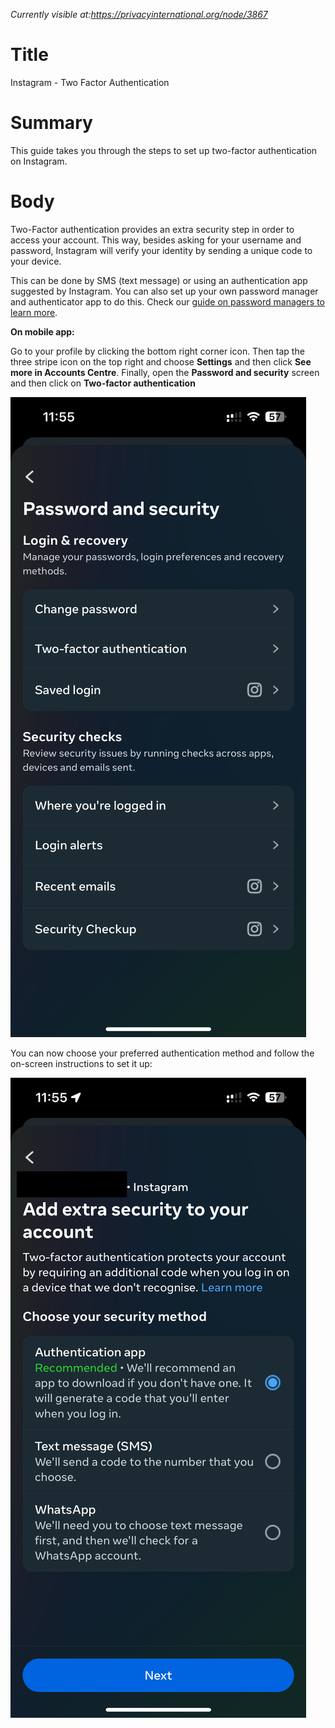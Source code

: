 *Currently visible at:https://privacyinternational.org/node/3867*

# Title
 Instagram - Two Factor Authentication

# Summary #

This guide takes you through the steps to set up two-factor authentication on Instagram.

# Body

Two-Factor authentication provides an extra security step in order to access your account. This way, besides asking for your username and password, Instagram will verify your identity by sending a unique code to your device.

This can be done by SMS (text message) or using an authentication app suggested by Instagram. You can also set up your own password manager and authenticator app to do this. Check our [guide on password managers to learn more](https://privacyinternational.org/guide-step/5538/guide-password-managers). 

**On mobile app:**

Go to your profile by clicking the bottom right corner icon. Then tap the three stripe icon on the top right and choose **Settings** and then click **See more in Accounts Centre**. Finally, open  the **Password and security** screen and then click on **Two-factor authentication**     

![Two Step Auth](../../images/Instagram/instagram-twofactor-1.PNG?raw=true)

You can now choose your preferred authentication method and follow the on-screen instructions to set it up:

![Two Step Auth 2](../../images/Instagram/instagram-twofactor-2.PNG?raw=true)

